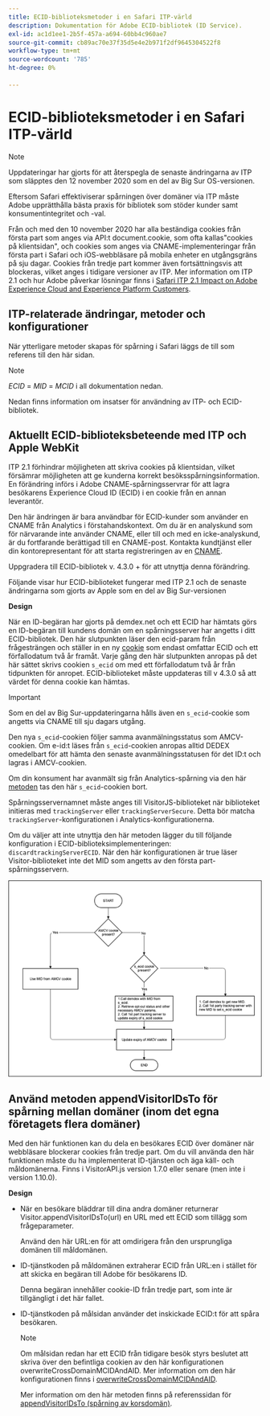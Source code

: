 ```yaml
---
title: ECID-biblioteksmetoder i en Safari ITP-värld
description: Dokumentation för Adobe ECID-bibliotek (ID Service).
exl-id: ac1d1ee1-2b5f-457a-a694-60bb4c960ae7
source-git-commit: cb89ac70e37f35d5e4e2b971f2df9645304522f8
workflow-type: tm+mt
source-wordcount: '785'
ht-degree: 0%

---
```


# ECID-biblioteksmetoder i en Safari ITP-värld

>[!NOTE]
>
>Uppdateringar har gjorts för att återspegla de senaste ändringarna av ITP som släpptes den 12 november 2020 som en del av Big Sur OS-versionen.

Eftersom Safari effektiviserar spårningen över domäner via ITP måste Adobe upprätthålla bästa praxis för bibliotek som stöder kunder samt konsumentintegritet och -val.

Från och med den 10 november 2020 har alla beständiga cookies från första part som anges via API:t document.cookie, som ofta kallas&quot;cookies på klientsidan&quot;, och cookies som anges via CNAME-implementeringar från första part i Safari och iOS-webbläsare på mobila enheter en utgångsgräns på sju dagar. Cookies från tredje part kommer även fortsättningsvis att blockeras, vilket anges i tidigare versioner av ITP. Mer information om ITP 2.1 och hur Adobe påverkar lösningar finns i [Safari ITP 2.1 Impact on Adobe Experience Cloud and Experience Platform Customers](https://medium.com/adobetech/safari-itp-2-1-impact-on-adobe-experience-cloud-customers-9439cecb55ac).

## ITP-relaterade ändringar, metoder och konfigurationer

När ytterligare metoder skapas för spårning i Safari läggs de till som referens till den här sidan.

>[!NOTE]
>
>*ECID* = *MID* = *MCID* i all dokumentation nedan.

Nedan finns information om insatser för användning av ITP- och ECID-bibliotek.

## Aktuellt ECID-biblioteksbeteende med ITP och Apple WebKit

ITP 2.1 förhindrar möjligheten att skriva cookies på klientsidan, vilket försämrar möjligheten att ge kunderna korrekt besöksspårningsinformation. En förändring införs i Adobe CNAME-spårningsservrar för att lagra besökarens Experience Cloud ID (ECID) i en cookie från en annan leverantör.

Den här ändringen är bara användbar för ECID-kunder som använder en CNAME från Analytics i förstahandskontext. Om du är en analyskund som för närvarande inte använder CNAME, eller till och med en icke-analyskund, är du fortfarande berättigad till en CNAME-post. Kontakta kundtjänst eller din kontorepresentant för att starta registreringen av en [CNAME](https://experienceleague.adobe.com/docs/core-services/interface/ec-cookies/cookies-first-party.html?lang=sv-SE).

Uppgradera till ECID-bibliotek v. 4.3.0 + för att utnyttja denna förändring.

Följande visar hur ECID-biblioteket fungerar med ITP 2.1 och de senaste ändringarna som gjorts av Apple som en del av Big Sur-versionen

**Design**

När en ID-begäran har gjorts på demdex.net och ett ECID har hämtats görs en ID-begäran till kundens domän om en spårningsserver har angetts i ditt ECID-bibliotek. Den här slutpunkten läser den ecid-param från frågesträngen och ställer in en ny [cookie](/help/introduction/cookies.md) som endast omfattar ECID och ett förfallodatum två år framåt. Varje gång den här slutpunkten anropas på det här sättet skrivs cookien `s_ecid` om med ett förfallodatum två år från tidpunkten för anropet. ECID-biblioteket måste uppdateras till v 4.3.0 så att värdet för denna cookie kan hämtas.

>[!IMPORTANT]
>
>Som en del av Big Sur-uppdateringarna hålls även en `s_ecid`-cookie som angetts via CNAME till sju dagars utgång.

Den nya `s_ecid`-cookien följer samma avanmälningsstatus som AMCV-cookien. Om e-id:t läses från `s_ecid`-cookien anropas alltid DEDEX omedelbart för att hämta den senaste avanmälningsstatusen för det ID:t och lagras i AMCV-cookien.

Om din konsument har avanmält sig från Analytics-spårning via den här [metoden](https://experienceleague.adobe.com/docs/analytics/implementation/js/opt-out.html?lang=sv-SE) tas den här `s_ecid`-cookien bort.

Spårningsservernamnet måste anges till VisitorJS-biblioteket när biblioteket initieras med `trackingServer` eller `trackingServerSecure`. Detta bör matcha `trackingServer`-konfigurationen i Analytics-konfigurationerna.

Om du väljer att inte utnyttja den här metoden lägger du till följande konfiguration i ECID-biblioteksimplementeringen: `discardtrackingServerECID`. När den här konfigurationen är true läser Visitor-biblioteket inte det MID som angetts av den första part-spårningsservern.

![](assets/itp-proposal-v1.png)

## Använd metoden appendVisitorIDsTo för spårning mellan domäner (inom det egna företagets flera domäner)

Med den här funktionen kan du dela en besökares ECID över domäner när webbläsare blockerar cookies från tredje part. Om du vill använda den här funktionen måste du ha implementerat ID-tjänsten och äga käll- och måldomänerna. Finns i VisitorAPI.js version 1.7.0 eller senare (men inte i version 1.10.0).

**Design**

* När en besökare bläddrar till dina andra domäner returnerar Visitor.appendVisitorIDsTo(url) en URL med ett ECID som tillägg som frågeparameter.

  Använd den här URL:en för att omdirigera från den ursprungliga domänen till måldomänen.

* ID-tjänstkoden på måldomänen extraherar ECID från URL:en i stället för att skicka en begäran till Adobe för besökarens ID.

  Denna begäran innehåller cookie-ID från tredje part, som inte är tillgängligt i det här fallet.

* ID-tjänstkoden på målsidan använder det inskickade ECID:t för att spåra besökaren.

  >[!NOTE]
  >Om målsidan redan har ett ECID från tidigare besök styrs beslutet att skriva över den befintliga cookien av den här konfigurationen overwriteCrossDomainMCIDAndAID. Mer information om den här konfigurationen finns i [overwriteCrossDomainMCIDAndAID](/help/library/function-vars/overwrite-visitor-id.md).
  >
  >Mer information om den här metoden finns på referenssidan för [appendVisitorIDsTo (spårning av korsdomän)](/help/library/get-set/appendvisitorid.md).

